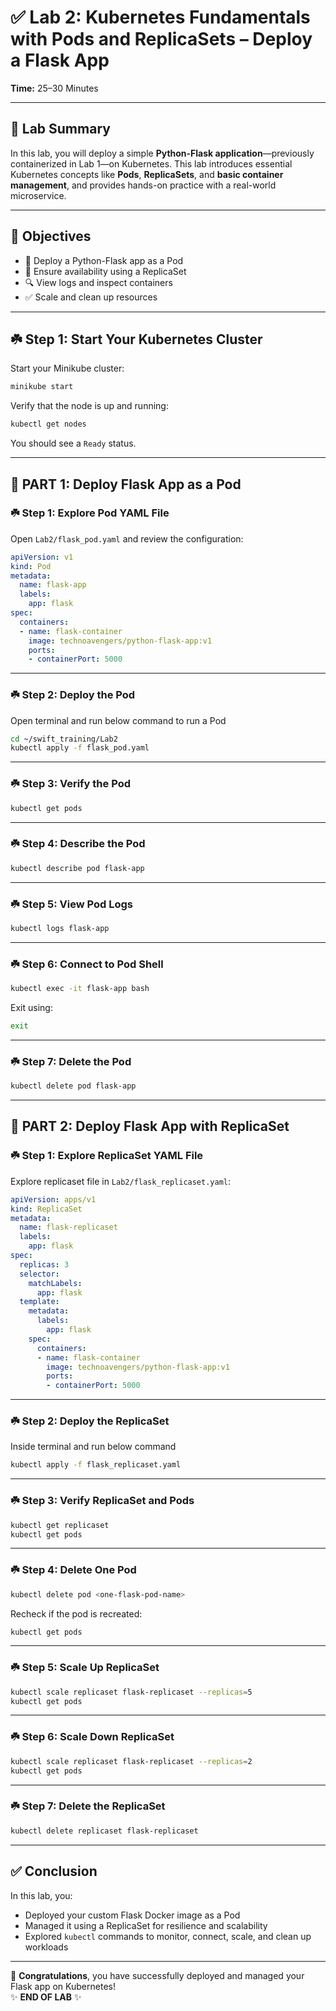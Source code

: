 
# ✅ Lab 2: Kubernetes Fundamentals with Pods and ReplicaSets – Deploy a Flask App

**Time:** 25–30 Minutes  

---

## 🧾 Lab Summary

In this lab, you will deploy a simple **Python-Flask application**—previously containerized in Lab 1—on Kubernetes. This lab introduces essential Kubernetes concepts like **Pods**, **ReplicaSets**, and **basic container management**, and provides hands-on practice with a real-world microservice.

---

## 🎯 Objectives

- 🚀 Deploy a Python-Flask app as a Pod  
- 🔄 Ensure availability using a ReplicaSet  
- 🔍 View logs and inspect containers  
- ✅ Scale and clean up resources

---

## ☘️ Step 1: Start Your Kubernetes Cluster

Start your Minikube cluster:

```bash
minikube start
```

Verify that the node is up and running:

```bash
kubectl get nodes
```

You should see a `Ready` status.

---

## 🧩 PART 1: Deploy Flask App as a Pod

### ☘️ Step 1: Explore Pod YAML File

Open `Lab2/flask_pod.yaml` and review the configuration:

```yaml
apiVersion: v1
kind: Pod
metadata:
  name: flask-app
  labels:
    app: flask
spec:
  containers:
  - name: flask-container
    image: technoavengers/python-flask-app:v1
    ports:
    - containerPort: 5000
```

---

### ☘️ Step 2: Deploy the Pod
Open terminal and run below command to run a Pod

```bash
cd ~/swift_training/Lab2
kubectl apply -f flask_pod.yaml
```

---

### ☘️ Step 3: Verify the Pod

```bash
kubectl get pods
```

---

### ☘️ Step 4: Describe the Pod

```bash
kubectl describe pod flask-app
```

---

### ☘️ Step 5: View Pod Logs

```bash
kubectl logs flask-app
```

---

### ☘️ Step 6: Connect to Pod Shell

```bash
kubectl exec -it flask-app bash
```

Exit using:

```bash
exit
```

---

### ☘️ Step 7: Delete the Pod

```bash
kubectl delete pod flask-app
```

---

## 🧩 PART 2: Deploy Flask App with ReplicaSet

### ☘️ Step 1: Explore ReplicaSet YAML File

Explore replicaset file in `Lab2/flask_replicaset.yaml`:

```yaml
apiVersion: apps/v1
kind: ReplicaSet
metadata:
  name: flask-replicaset
  labels:
    app: flask
spec:
  replicas: 3
  selector:
    matchLabels:
      app: flask
  template:
    metadata:
      labels:
        app: flask
    spec:
      containers:
      - name: flask-container
        image: technoavengers/python-flask-app:v1
        ports:
        - containerPort: 5000
```

---

### ☘️ Step 2: Deploy the ReplicaSet

Inside terminal and run below command

```bash
kubectl apply -f flask_replicaset.yaml
```

---

### ☘️ Step 3: Verify ReplicaSet and Pods

```bash
kubectl get replicaset
kubectl get pods
```

---

### ☘️ Step 4: Delete One Pod

```bash
kubectl delete pod <one-flask-pod-name>
```

Recheck if the pod is recreated:

```bash
kubectl get pods
```

---

### ☘️ Step 5: Scale Up ReplicaSet

```bash
kubectl scale replicaset flask-replicaset --replicas=5
kubectl get pods
```

---

### ☘️ Step 6: Scale Down ReplicaSet

```bash
kubectl scale replicaset flask-replicaset --replicas=2
kubectl get pods
```

---

### ☘️ Step 7: Delete the ReplicaSet

```bash
kubectl delete replicaset flask-replicaset
```

---

## ✅ Conclusion

In this lab, you:

- Deployed your custom Flask Docker image as a Pod
- Managed it using a ReplicaSet for resilience and scalability
- Explored `kubectl` commands to monitor, connect, scale, and clean up workloads

---

🎉 **Congratulations**, you have successfully deployed and managed your Flask app on Kubernetes!  
✨ **END OF LAB** ✨

